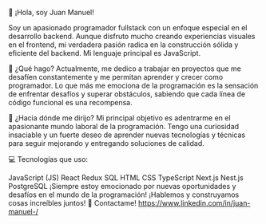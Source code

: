 👋 ¡Hola, soy Juan Manuel!

Soy un apasionado programador fullstack con un enfoque especial en el desarrollo backend. Aunque disfruto mucho creando experiencias visuales en el frontend, mi verdadera pasión radica en la construcción sólida y eficiente del backend. Mi lenguaje principal es JavaScript.

💼 ¿Qué hago?
Actualmente, me dedico a trabajar en proyectos que me desafíen constantemente y me permitan aprender y crecer como programador. Lo que más me emociona de la programación es la sensación de enfrentar desafíos y superar obstáculos, sabiendo que cada línea de código funcional es una recompensa.

🚀 ¿Hacia dónde me dirijo?
Mi principal objetivo es adentrarme en el apasionante mundo laboral de la programación. Tengo una curiosidad insaciable y un fuerte deseo de aprender nuevas tecnologías y técnicas para seguir mejorando y entregando soluciones de calidad.

💻 Tecnologías que uso:

JavaScript (JS)
React
Redux
SQL
HTML
CSS
TypeScript
Next.js
Nest.js
PostgreSQL
¡Siempre estoy emocionado por nuevas oportunidades y desafíos en el mundo de la programación! ¡Hablemos y construyamos cosas increíbles juntos! 🚀
Contactame! https://www.linkedin.com/in/juan-manuel-/


